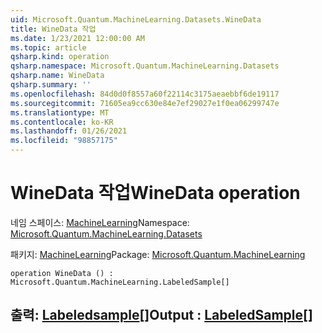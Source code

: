 ```yaml
---
uid: Microsoft.Quantum.MachineLearning.Datasets.WineData
title: WineData 작업
ms.date: 1/23/2021 12:00:00 AM
ms.topic: article
qsharp.kind: operation
qsharp.namespace: Microsoft.Quantum.MachineLearning.Datasets
qsharp.name: WineData
qsharp.summary: ''
ms.openlocfilehash: 84d0d0f8557a60f22114c3175aeaebbf6de19117
ms.sourcegitcommit: 71605ea9cc630e84e7ef29027e1f0ea06299747e
ms.translationtype: MT
ms.contentlocale: ko-KR
ms.lasthandoff: 01/26/2021
ms.locfileid: "98857175"
---
```

# <a name="winedata-operation"></a><span data-ttu-id="264d3-102">WineData 작업</span><span class="sxs-lookup"><span data-stu-id="264d3-102">WineData operation</span></span>

<span data-ttu-id="264d3-103">네임 스페이스: [MachineLearning](xref:Microsoft.Quantum.MachineLearning.Datasets)</span><span class="sxs-lookup"><span data-stu-id="264d3-103">Namespace: [Microsoft.Quantum.MachineLearning.Datasets](xref:Microsoft.Quantum.MachineLearning.Datasets)</span></span>

<span data-ttu-id="264d3-104">패키지: [MachineLearning](https://nuget.org/packages/Microsoft.Quantum.MachineLearning)</span><span class="sxs-lookup"><span data-stu-id="264d3-104">Package: [Microsoft.Quantum.MachineLearning](https://nuget.org/packages/Microsoft.Quantum.MachineLearning)</span></span>




```qsharp
operation WineData () : Microsoft.Quantum.MachineLearning.LabeledSample[]
```


## <a name="output--labeledsample"></a><span data-ttu-id="264d3-105">출력: [Labeledsample](xref:Microsoft.Quantum.MachineLearning.LabeledSample)[]</span><span class="sxs-lookup"><span data-stu-id="264d3-105">Output : [LabeledSample](xref:Microsoft.Quantum.MachineLearning.LabeledSample)[]</span></span>

